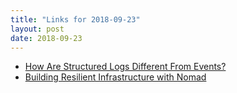 ```yaml
---
title: "Links for 2018-09-23"
layout: post
date: 2018-09-23
---
```


* [How Are Structured Logs Different From Events?](https://www.honeycomb.io/blog/2018/06/how-are-structured-logs-different-from-events/)
* [Building Resilient Infrastructure with Nomad](https://www.hashicorp.com/blog/resilient-infrastructure-with-nomad-fault-tolerance-outage-recovery)

